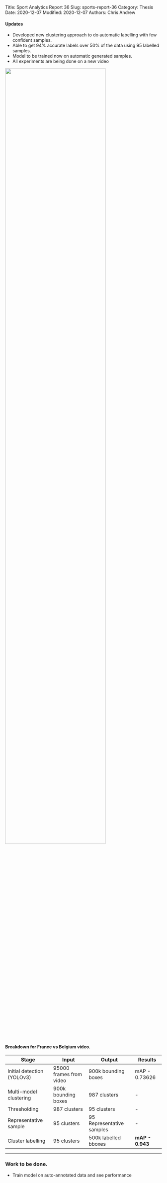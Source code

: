 Title: Sport Analytics Report 36
Slug: sports-report-36
Category: Thesis
Date: 2020-12-07
Modified: 2020-12-07
Authors: Chris Andrew

#### Updates
- Developed new clustering approach to do automatic labelling with few confident samples.
- Able to get 94% accurate labels over 50% of the data using 95 labelled samples.
- Model to be trained now on automatic generated samples.
- All experiments are being done on a new video

<img src='{filename}/images/clustering.png' width="80%">


#### Breakdown for France vs Belgium video.

<table class="table table-bordered table-hover">
  <thead>
    <tr class="header">
      <th>Stage</th>
      <th>Input</th>
      <th>Output</th>
      <th>Results</th>
    </tr>
  </thead>
  <tbody>
    <tr class="header">
    <td>Initial detection (YOLOv3)</td>
    <td>95000 frames from video</td>
    <td>900k bounding boxes</td>
    <td>mAP - 0.73626</td>
    </tr>
    <tr class="header">
    <td>Multi-model clustering</td>
    <td>900k bounding boxes</td>
    <td>987 clusters</td>
    <td> - </td>
    </tr>
    <tr class="header">
    <td>Thresholding</td>
    <td>987 clusters</td>
    <td>95 clusters</td>
    <td> - </td>
    </tr>
    <tr class="header">
    <td>Representative sample</td>
    <td>95 clusters</td>
    <td>95 Representative samples</td>
    <td> - </td>
    </tr>
    <tr class="header">
    <td>Cluster labelling</td>
    <td>95 clusters</td>
    <td>500k labelled bboxes</td>
    <td> <b>mAP - 0.943 </b></td>
    </tr>
</table>

-------
### Work to be done.
- Train model on auto-annotated data and see performance
